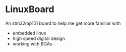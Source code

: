 # LinuxBoard

An stm32mp151 board to help me get more familiar with
- embedded linux
- high speed digital design
- working with BGAs

